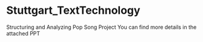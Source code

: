 # Stuttgart_TextTechnology

Structuring and Analyzing Pop Song Project
You can find more details in the attached PPT
